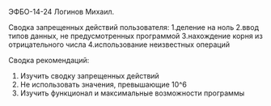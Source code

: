 ЭФБО-14-24 Логинов Михаил. 

Сводка запрещенных действий пользователя:
1.деление на ноль
2.ввод типов данных, не предусмотренных программой
3.нахождение корня из отрицательного числа
4.использование неизвестных операций

Сводка рекомендаций:
1. Изучить сводку запрещенных действий
2. Не использовать значения, превышающие 10^6
3. Изучить функционал и максимальные возможности программы
